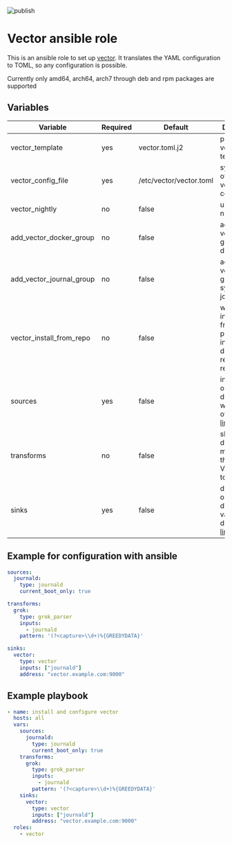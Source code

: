![publish](https://github.com/dzervas/ansible-vector/workflows/publish/badge.svg)

# Vector ansible role

This is an ansible role to set up [vector](https://vector.dev).
It translates the YAML configuration to TOML, so any configuration is possible.

Currently only amd64, arch64, arch7 through deb and rpm packages are supported

## Variables

| Variable                                   | Required | Default                | Description
|--------------------------------------------|----------|------------------------|------------
| vector_template | yes | vector.toml.j2 | path of your vector.toml template
| vector_config_file | yes | /etc/vector/vector.toml | system path of your vector.toml configuration
| vector_nightly | no | false | use vector nightly build
| add_vector_docker_group | no | false | add user vector to group docker
| add_vector_journal_group | no | false | add user vector to group systemd-journal
| vector_install_from_repo | no | false | whether to install vector from packages or install from deb or redhat based repositories
| sources | yes | false | ingest observability data from a wide variety of targets [link](https://vector.dev/docs/reference/configuration/sources/)
| transforms | no | false | shape your data as it moves through your Vector topology [link](https://vector.dev/docs/reference/configuration/transforms/)
| sinks | yes | false | deliver your observability data to a variety of destinations [link](https://vector.dev/docs/reference/configuration/sinks/)

## Example for configuration with ansible
```yaml
sources:
  journald:
    type: journald
    current_boot_only: true

transforms:
  grok:
    type: grok_parser
    inputs:
      - journald
    pattern: '(?<capture>\\d+)%{GREEDYDATA}'

sinks:
  vector:
    type: vector
    inputs: ["journald"]
    address: "vector.example.com:9000"
```

## Example playbook
```yaml
- name: install and configure vector
  hosts: all
  vars:
    sources:
      journald:
        type: journald
        current_boot_only: true
    transforms:
      grok:
        type: grok_parser
        inputs:
          - journald
        pattern: '(?<capture>\\d+)%{GREEDYDATA}'
    sinks:
      vector:
        type: vector
        inputs: ["journald"]
        address: "vector.example.com:9000"
  roles:
    - vector
```
